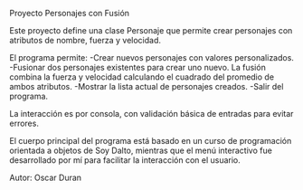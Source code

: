 Proyecto Personajes con Fusión

Este proyecto define una clase Personaje que permite crear personajes con atributos de nombre, fuerza y velocidad.

El programa permite:
-Crear nuevos personajes con valores personalizados.
-Fusionar dos personajes existentes para crear uno nuevo. La fusión combina la fuerza y velocidad calculando el cuadrado del promedio de ambos atributos.
-Mostrar la lista actual de personajes creados.
-Salir del programa.

La interacción es por consola, con validación básica de entradas para evitar errores.

El cuerpo principal del programa está basado en un curso de programación orientada a objetos de Soy Dalto, mientras que el menú interactivo fue desarrollado por mí para facilitar la interacción con el usuario.

Autor: Oscar Duran
